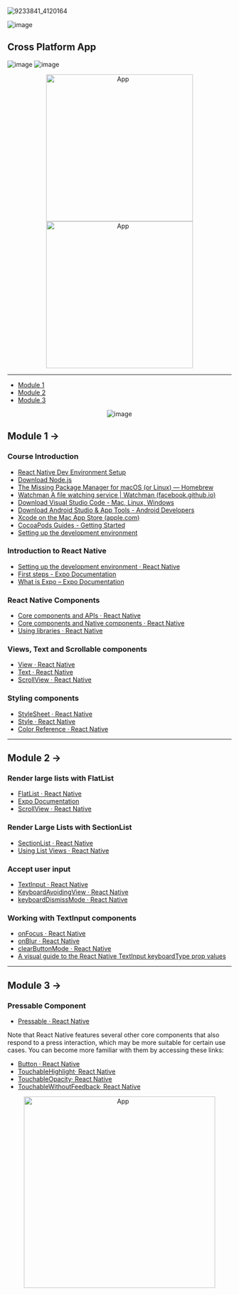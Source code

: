 ![9233841_4120164](https://github.com/user-attachments/assets/e182d0f4-0e38-4c4f-ada1-77bae4bd9085)

![image](https://github.com/user-attachments/assets/ad54df04-ca6a-42cd-9a8c-c15b4a499c13)

## Cross  Platform App
![image](https://github.com/user-attachments/assets/7274809e-740e-47a9-89db-71b2b9bd0c8e)
![image](https://github.com/user-attachments/assets/9ec4dd7d-323f-421d-8d5c-73e7d51df308)
<div align="center">
<img src="https://github.com/user-attachments/assets/8315372a-4f0f-4ea0-af9f-d93e2ee63478" alt="App" width="330"/>
<img src="https://github.com/user-attachments/assets/b72c7eec-1e96-40ff-b499-0676f5144f44" alt="App" width="330"/>
</div>


<hr/>

- [Module 1](#module-1-)
- [Module 2](#module-2-)
- [Module 3](#module-3-)

<div align="center">
  
  ![image](https://github.com/user-attachments/assets/aeec10c1-4bc0-464f-b672-431bcaaf4067)
</div>

## Module 1 ->

### Course Introduction

- [React Native Dev Environment Setup](https://reactnative.dev/docs/environment-setup)
- [Download Node.js](https://nodejs.org/en/download/)
- [The Missing Package Manager for macOS (or Linux) — Homebrew](https://brew.sh/)
- [Watchman A file watching service | Watchman (facebook.github.io)](https://facebook.github.io/watchman/)
- [Download Visual Studio Code - Mac, Linux, Windows](https://code.visualstudio.com/Download)
- [Download Android Studio & App Tools - Android Developers](https://developer.android.com/studio)
- [Xcode on the Mac App Store (apple.com)](https://apps.apple.com/us/app/xcode/id497799835?mt=12)
- [CocoaPods Guides - Getting Started](https://guides.cocoapods.org/using/getting-started.html)
- [Setting up the development environment](https://reactnative.dev/docs/environment-setup)

### Introduction to React Native

- [Setting up the development environment · React Native](https://reactnative.dev/docs/environment-setup)
- [First steps - Expo Documentation](https://docs.expo.dev/tutorial/planning/)
- [What is Expo – Expo Documentation](https://docs.expo.dev/introduction/expo/)

### React Native Components

- [Core components and APIs · React Native](https://reactnative.dev/docs/components-and-apis)
- [Core components and Native components · React Native](https://reactnative.dev/docs/intro-react-native-components)
- [Using libraries · React Native](https://reactnative.dev/docs/libraries)

### Views, Text and Scrollable components

- [View · React Native](https://reactnative.dev/docs/view)
- [Text · React Native](https://reactnative.dev/docs/text)
- [ScrollView · React Native](https://reactnative.dev/docs/scrollview)

### Styling components

- [StyleSheet · React Native](https://reactnative.dev/docs/stylesheet)
- [Style · React Native](https://reactnative.dev/docs/style)
- [Color Reference · React Native](https://reactnative.dev/docs/colors)

---

## Module 2 ->

### Render large lists with FlatList

- [FlatList · React Native](https://reactnative.dev/docs/flatlist)
- [Expo Documentation](https://docs.expo.dev/versions/latest/react-native/flatlist/)
- [ScrollView · React Native](https://reactnative.dev/docs/scrollview)

### Render Large Lists with SectionList

- [SectionList · React Native](https://reactnative.dev/docs/sectionlist)
- [Using List Views · React Native](https://reactnative.dev/docs/using-a-listview)

### Accept user input

- [TextInput · React Native](https://reactnative.dev/docs/textinput)
- [KeyboardAvoidingView · React Native](https://reactnative.dev/docs/keyboardavoidingview)
- [keyboardDismissMode · React Native](https://reactnative.dev/docs/scrollview#keyboarddismissmode)

### Working with TextInput components

- [onFocus · React Native](https://reactnative.dev/docs/textinput#onfocus)
- [onBlur · React Native](https://reactnative.dev/docs/textinput#onblur)
- [clearButtonMode · React Native](https://reactnative.dev/docs/textinput#clearbuttonmode-ios)
- [A visual guide to the React Native TextInput keyboardType prop values](https://lefkowitz.me/visual-guide-to-react-native-textinput-keyboardtype-options/)

---

## Module 3 ->

### Pressable Component

- [Pressable · React Native](https://reactnative.dev/docs/pressable)
  
Note that React Native features several other core components that also respond to a press interaction, which may be more suitable for certain use cases. You can become more familiar with them by accessing these links:

- [Button · React Native](https://reactnative.dev/docs/button)
- [TouchableHighlight· React Native](https://reactnative.dev/docs/touchablehighlight)
- [TouchableOpacity· React Native](https://reactnative.dev/docs/touchableopacity)
- [TouchableWithoutFeedback· React Native](https://reactnative.dev/docs/touchablewithoutfeedback)

<div align="center">
<img src="https://github.com/user-attachments/assets/e654a003-d2c7-4926-9c4b-0f96247c38e3" alt="App" width="430"/>
</div>
